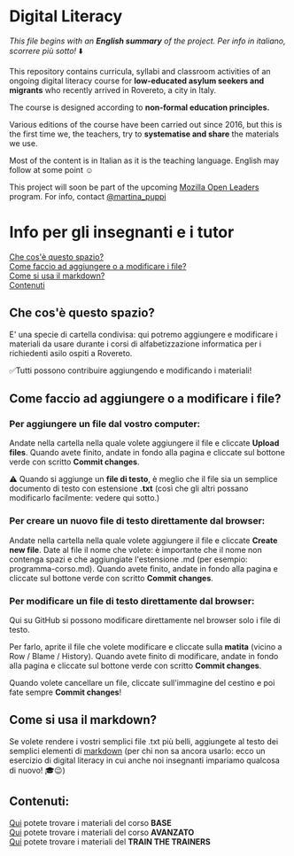 # Digital Literacy

*This file begins with an **English summary** of the project. Per info in italiano, scorrere più sotto!* :arrow_down:

This repository contains curricula, syllabi and classroom activities of an ongoing digital literacy course for **low-educated asylum seekers and migrants** who recently arrived in Rovereto, a city in Italy. 

The course is designed according to **non-formal education principles.**

Various editions of the course have been carried out since 2016, but this is the first time we, the teachers, try to **systematise and share** the materials we use.

Most of the content is in Italian as it is the teaching language. English may follow at some point :relaxed:

This project will soon be part of the upcoming [Mozilla Open Leaders](https://medium.com/read-write-participate/meet-our-next-cohort-of-open-leaders-ebc8dadb2e53) program. For info, contact [@martina_puppi](https://twitter.com/martina_puppi)

# Info per gli insegnanti e i tutor
[Che cos'è questo spazio?](#che-cos%C3%A8-questo-spazio) <br />
[Come faccio ad aggiungere o a modificare i file?](#come-faccio-ad-aggiungere-o-a-modificare-i-file) <br />
[Come si usa il markdown?](#come-si-usa-il-markdown) <br />
[Contenuti](#contenuti) <br />
 
Che cos'è questo spazio?
-----------------------------
E' una specie di cartella condivisa: qui potremo aggiungere e modificare i materiali da usare durante i corsi di alfabetizzazione informatica per i richiedenti asilo ospiti a Rovereto. 

:white_check_mark:Tutti possono contribuire aggiungendo e modificando i materiali!

Come faccio ad aggiungere o a modificare i file?
------------------------------------------------
### Per aggiungere un file dal vostro computer: 
Andate nella cartella nella quale volete aggiungere il file e cliccate **Upload files**. Quando avete finito, andate in fondo alla pagina e cliccate sul bottone verde con scritto **Commit changes**. 

:warning: Quando si aggiunge un **file di testo**, è meglio che il file sia un semplice documento di testo con estensione **.txt** (così che gli altri possano modificarlo facilmente: vedere qui sotto.)

### Per creare un nuovo file di testo direttamente dal browser: 
Andate nella cartella nella quale volete aggiungere il file e cliccate **Create new file**. Date al file il nome che volete: è importante che il nome non contenga spazi e che aggiungiate l'estensione .md (per esempio: programma-corso.md). Quando avete finito, andate in fondo alla pagina e cliccate sul bottone verde con scritto **Commit changes**. 

### Per modificare un file di testo direttamente dal browser: 
Qui su GitHub si possono modificare direttamente nel browser solo i file di testo.

Per farlo, aprite il file che volete modificare e cliccate sulla **matita** (vicino a Row / Blame / History). Quando avete finito di modificare, andate in fondo alla pagina e cliccate sul bottone verde con scritto **Commit changes**. 

Quando volete cancellare un file, cliccate sull'immagine del cestino e poi fate sempre **Commit changes**! 

Come si usa il markdown?
------------------------------------------------
Se volete rendere i vostri semplici file .txt più belli, aggiungete al testo dei semplici elementi di [markdown](https://it.wikipedia.org/wiki/Markdown#Esempi) (per chi non sa ancora usarlo: ecco un esercizio di digital literacy in cui anche noi insegnanti impariamo qualcosa di nuovo! :mortar_board::wink:)

Contenuti:
------------------------
[Qui](corso-base) potete trovare i materiali del corso **BASE** <br />
[Qui](corso-avanzato) potete trovare i materiali del corso **AVANZATO** <br />
[Qui](train-the-trainers) potete trovare i materiali del **TRAIN THE TRAINERS** <br />
